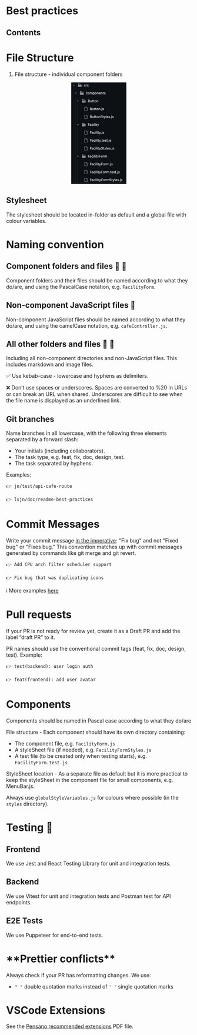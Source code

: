# Best practices

## Contents

# File Structure

1. File structure - individual component folders
<p align="center">
<img width="150" alt="folder structure example" src="doc-images/components.png">
</p>

## Stylesheet

The stylesheet should be located in-folder as default and a global file with colour variables.

# Naming convention

## Component folders and files 📁 📄

Component folders and their files should be named according to what they do/are, and using the PascalCase notation, e.g. `FacilityForm`.

## Non-component JavaScript files 📄

Non-component JavaScript files should be named according to what they do/are, and using the camelCase notation, e.g. `cafeController.js`.

## All other folders and files 📁 📄
Including all non-component directories and non-JavaScript files. This includes markdown and image files.

✅ Use kebab-case - lowercase and hyphens as delimiters.

❌ Don’t use spaces or underscores. Spaces are converted to %20 in URLs or can break an URL when shared. Underscores are difficult to see when the file name is displayed as an underlined link.

<!-- I removed the section below as it is covered in the above and I think it is worth having a proper overview of the overall file structure (coming soon) which will just further the repetition -->

<!-- ## Project tree folders 📁

These are the main folders in the repo, like `backend, frontend, src, public, routes, utils`, etc. Use kebab-case (words in use lowercase separated by dashes) as some file systems are case-insensitive (MacOS, Windows). -->

<!-- ## Markdown files

Use kebab-case (words in use lowercase separated by dashes), apart from the README file.

<p align="center">
<img width="150" alt="folder structure example" src="doc-images/markdown-name.png">
</p> -->

## Git branches

Name branches in all lowercase, with the following three elements separated by a forward slash:
* Your initials (including collaborators).
* The task type, e.g. feat, fix, doc, design, test.
* The task separated by hyphens.

Examples:

```
👉 jn/test/api-cafe-route

👉 lsjn/doc/readme-best-practices
```

# Commit Messages

Write your commit message [in the imperative](https://gist.github.com/robertpainsi/b632364184e70900af4ab688decf6f53): "Fix bug" and not "Fixed
bug" or "Fixes bug." This convention matches up with commit messages
generated by commands like git merge and git revert.

```
👉 Add CPU arch filter scheduler support

👉 Fix bug that was duplicating icons
```

ℹ️ More examples [here](https://www.conventionalcommits.org/en/v1.0.0/)

# Pull requests

If your PR is not ready for review yet, create it as a Draft PR and add the label “draft PR” to it.

PR names should use the conventional commit tags (feat, fix, doc, design, test). Example:

```
👉 test(backend): user login auth

👉 feat(frontend): add user avatar
```

# Components

Components should be named in Pascal case according to what they do/are

File structure - Each component should have its own directory containing:
* The component file, e.g. `FacilityForm.js`
* A styleSheet file (if needed), e.g. `FacilityFormStyles.js`
* A test file (to be created only when testing starts), e.g. `FacilityForm.test.js`

StyleSheet location - As a separate file as default but it is more practical to keep the styleSheet in the component file for small components, e.g. MenuBar.js.

Always use `globalStyleVariables.js` for colours where possible (in the `styles` directory).

# Testing 🧪

## Frontend

We use Jest and React Testing Library for unit and integration tests.

## Backend

We use Vitest for unit and integration tests and Postman test for API endpoints.

## E2E Tests

We use Puppeteer for end-to-end tests.

# \***\*Prettier conflicts\*\***

Always check if your PR has reformatting changes. We use:

- `" "` double quotation marks instead of `' '` single quotation marks

# VSCode Extensions

See the [Pensano recommended extensions](https://drive.google.com/file/d/1KNMCXaLJ6C_HvExO8RDWrYloQrE1EaTz/view?usp=sharing) PDF file.
